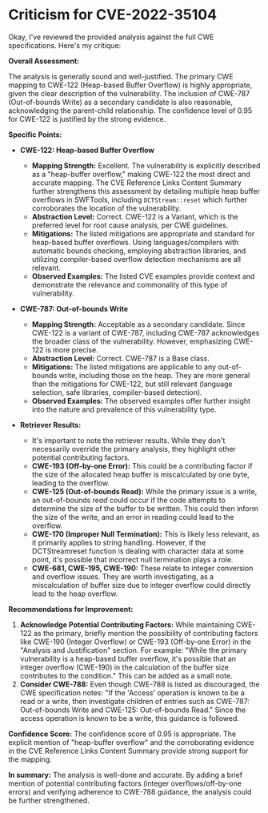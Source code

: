 # Criticism for CVE-2022-35104

Okay, I've reviewed the provided analysis against the full CWE specifications. Here's my critique:

**Overall Assessment:**

The analysis is generally sound and well-justified. The primary CWE mapping to CWE-122 (Heap-based Buffer Overflow) is highly appropriate, given the clear description of the vulnerability. The inclusion of CWE-787 (Out-of-bounds Write) as a secondary candidate is also reasonable, acknowledging the parent-child relationship. The confidence level of 0.95 for CWE-122 is justified by the strong evidence.

**Specific Points:**

*   **CWE-122: Heap-based Buffer Overflow**

    *   **Mapping Strength:** Excellent. The vulnerability is explicitly described as a "heap-buffer overflow," making CWE-122 the most direct and accurate mapping. The CVE Reference Links Content Summary further strengthens this assessment by detailing multiple heap buffer overflows in SWFTools, including `DCTStream::reset` which further corroborates the location of the vulnerability.
    *   **Abstraction Level:** Correct. CWE-122 is a Variant, which is the preferred level for root cause analysis, per CWE guidelines.
    *   **Mitigations:** The listed mitigations are appropriate and standard for heap-based buffer overflows. Using languages/compilers with automatic bounds checking, employing abstraction libraries, and utilizing compiler-based overflow detection mechanisms are all relevant.
    *   **Observed Examples:** The listed CVE examples provide context and demonstrate the relevance and commonality of this type of vulnerability.
*   **CWE-787: Out-of-bounds Write**

    *   **Mapping Strength:** Acceptable as a secondary candidate. Since CWE-122 is a variant of CWE-787, including CWE-787 acknowledges the broader class of the vulnerability. However, emphasizing CWE-122 is more precise.
    *   **Abstraction Level:** Correct. CWE-787 is a Base class.
    *   **Mitigations:** The listed mitigations are applicable to any out-of-bounds write, including those on the heap. They are more general than the mitigations for CWE-122, but still relevant (language selection, safe libraries, compiler-based detection).
    *   **Observed Examples:** The observed examples offer further insight into the nature and prevalence of this vulnerability type.

* **Retriever Results:**
   * It's important to note the retriever results. While they don't necessarily override the primary analysis, they highlight other potential contributing factors.
   * **CWE-193 (Off-by-one Error):** This could be a contributing factor if the size of the allocated heap buffer is miscalculated by one byte, leading to the overflow.
   * **CWE-125 (Out-of-bounds Read):** While the primary issue is a write, an out-of-bounds *read* could occur if the code attempts to determine the size of the buffer to be written. This could then inform the size of the write, and an error in reading could lead to the overflow.
   * **CWE-170 (Improper Null Termination):** This is likely less relevant, as it primarily applies to string handling. However, if the DCTStreamreset function is dealing with character data at some point, it's possible that incorrect null termination plays a role.
   * **CWE-681, CWE-195, CWE-190:** These relate to integer conversion and overflow issues. They are worth investigating, as a miscalculation of buffer size due to integer overflow could directly lead to the heap overflow.

**Recommendations for Improvement:**

1.  **Acknowledge Potential Contributing Factors:** While maintaining CWE-122 as the primary, briefly mention the possibility of contributing factors like CWE-190 (Integer Overflow) or CWE-193 (Off-by-one Error) in the "Analysis and Justification" section.  For example: "While the primary vulnerability is a heap-based buffer overflow, it's possible that an integer overflow (CWE-190) in the calculation of the buffer size contributes to the condition." This can be added as a small note.
2.  **Consider CWE-788:** Even though CWE-788 is listed as discouraged, the CWE specification notes: "If the 'Access' operation is known to be a read or a write, then investigate children of entries such as CWE-787: Out-of-bounds Write and CWE-125: Out-of-bounds Read." Since the access operation is known to be a write, this guidance is followed.

**Confidence Score:** The confidence score of 0.95 is appropriate. The explicit mention of "heap-buffer overflow" and the corroborating evidence in the CVE Reference Links Content Summary provide strong support for the mapping.

**In summary:** The analysis is well-done and accurate. By adding a brief mention of potential contributing factors (integer overflows/off-by-one errors) and verifying adherence to CWE-788 guidance, the analysis could be further strengthened.
